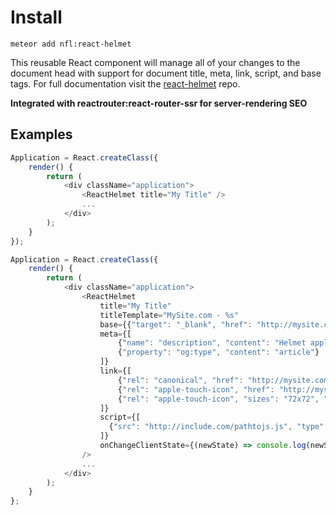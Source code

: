 # Install
`meteor add nfl:react-helmet`

This reusable React component will manage all of your changes to the document head with support for document title, meta, link, script, and base tags. For full documentation visit the [react-helmet](https://github.com/nfl/react-helmet) repo.

**Integrated with reactrouter:react-router-ssr for server-rendering SEO**

## Examples
```javascript
Application = React.createClass({
    render() {
        return (
            <div className="application">
                <ReactHelmet title="My Title" />
                ...
            </div>
        );
    }
});
```

```javascript
Application = React.createClass({
    render() {
        return (
            <div className="application">
                <ReactHelmet
                    title="My Title"
                    titleTemplate="MySite.com - %s"
                    base={{"target": "_blank", "href": "http://mysite.com/"}}
                    meta={[
                        {"name": "description", "content": "Helmet application"},
                        {"property": "og:type", "content": "article"}
                    ]}
                    link={[
                        {"rel": "canonical", "href": "http://mysite.com/example"},
                        {"rel": "apple-touch-icon", "href": "http://mysite.com/img/apple-touch-icon-57x57.png"},
                        {"rel": "apple-touch-icon", "sizes": "72x72", "href": "http://mysite.com/img/apple-touch-icon-72x72.png"}
                    ]}
                    script={[
                      {"src": "http://include.com/pathtojs.js", "type": "text/javascript"}
                    ]}
                    onChangeClientState={(newState) => console.log(newState)}
                />
                ...
            </div>
        );
    }
};
```
